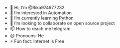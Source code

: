 - 👋 Hi, I’m @Rika974977232
- 👀 I’m interested in Automation
- 🌱 I’m currently learning Python
- 💞️ I’m looking to collaborate on open source project
- 📫 How to reach me telegram
- 😄 Pronouns: He
- ⚡ Fun fact: Internet is Free

<!---
Rika974977232/Rika974977232 is a ✨ special ✨ repository because its `README.md` (this file) appears on your GitHub profile.
You can click the Preview link to take a look at your changes.
--->

